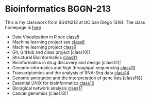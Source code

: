 # Bioinformatics BGGN-213

This is my classwork from BGGN213 at UC San Diego (S18). 
The class homepage is [here](https://bioboot.github.io/bggn213_S18/)

- Data Visualization in R see [class5]()
- Machine learning project see [class8](https://github.com/pfhuangg/BGGN-213/blob/master/Lecture%209/Class_9.md)
- Machine learning project [class9](https://github.com/pfhuangg/BGGN-213/blob/master/Lecture%209/Class_9.md)
- Git, GitHub and class project [class10](
- Structural Bioinformatics [class11](https://github.com/pfhuangg/BGGN-213/blob/master/Lecture%2011/class11.md)
- Bioinformatics in drug discovery and design [class12](
- Genome informatics and high throughput sequencing [class13](https://github.com/pfhuangg/BGGN-213/blob/master/Lecture%2013/Class_13.md)
- Transcriptomics and the analysis of RNA-Seq data [class14](https://github.com/pfhuangg/BGGN-213/blob/master/Lecture%2014%20Lecture%2014/Class_14.md)
- Genome annotation and the interpretation of gene lists [class15](
- Essential UNIX for bioinformatics [class16](https://github.com/pfhuangg/BGGN-213/blob/master/Lecture%2016/Class_16.md)
- Biological network analysis [class17](https://github.com/pfhuangg/BGGN-213/blob/master/Lecture%2017/Class_17.md)
- Cancer genomics [class18](


